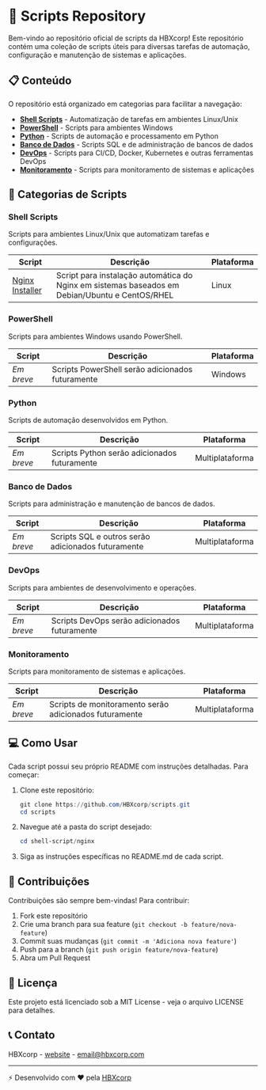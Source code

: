 # 🚀 Scripts Repository

Bem-vindo ao repositório oficial de scripts da HBXcorp! Este repositório contém uma coleção de scripts úteis para diversas tarefas de automação, configuração e manutenção de sistemas e aplicações.

## 📋 Conteúdo

O repositório está organizado em categorias para facilitar a navegação:

- **[Shell Scripts](#shell-scripts)** - Automatização de tarefas em ambientes Linux/Unix
- **[PowerShell](#powershell)** - Scripts para ambientes Windows
- **[Python](#python)** - Scripts de automação e processamento em Python
- **[Banco de Dados](#banco-de-dados)** - Scripts SQL e de administração de bancos de dados
- **[DevOps](#devops)** - Scripts para CI/CD, Docker, Kubernetes e outras ferramentas DevOps
- **[Monitoramento](#monitoramento)** - Scripts para monitoramento de sistemas e aplicações

## 🔧 Categorias de Scripts

### Shell Scripts

Scripts para ambientes Linux/Unix que automatizam tarefas e configurações.

| Script | Descrição | Plataforma |
|--------|-----------|------------|
| [Nginx Installer](./shell-script/nginx/) | Script para instalação automática do Nginx em sistemas baseados em Debian/Ubuntu e CentOS/RHEL | Linux |

### PowerShell

Scripts para ambientes Windows usando PowerShell.

| Script | Descrição | Plataforma |
|--------|-----------|------------|
| *Em breve* | Scripts PowerShell serão adicionados futuramente | Windows |

### Python

Scripts de automação desenvolvidos em Python.

| Script | Descrição | Plataforma |
|--------|-----------|------------|
| *Em breve* | Scripts Python serão adicionados futuramente | Multiplataforma |

### Banco de Dados

Scripts para administração e manutenção de bancos de dados.

| Script | Descrição | Plataforma |
|--------|-----------|------------|
| *Em breve* | Scripts SQL e outros serão adicionados futuramente | Multiplataforma |

### DevOps

Scripts para ambientes de desenvolvimento e operações.

| Script | Descrição | Plataforma |
|--------|-----------|------------|
| *Em breve* | Scripts DevOps serão adicionados futuramente | Multiplataforma |

### Monitoramento

Scripts para monitoramento de sistemas e aplicações.

| Script | Descrição | Plataforma |
|--------|-----------|------------|
| *Em breve* | Scripts de monitoramento serão adicionados futuramente | Multiplataforma |

## 💻 Como Usar

Cada script possui seu próprio README com instruções detalhadas. Para começar:

1. Clone este repositório:
   ```powershell
   git clone https://github.com/HBXcorp/scripts.git
   cd scripts
   ```

2. Navegue até a pasta do script desejado:
   ```powershell
   cd shell-script/nginx
   ```

3. Siga as instruções específicas no README.md de cada script.

## 🤝 Contribuições

Contribuições são sempre bem-vindas! Para contribuir:

1. Fork este repositório
2. Crie uma branch para sua feature (`git checkout -b feature/nova-feature`)
3. Commit suas mudanças (`git commit -m 'Adiciona nova feature'`)
4. Push para a branch (`git push origin feature/nova-feature`)
5. Abra um Pull Request

## 📄 Licença

Este projeto está licenciado sob a MIT License - veja o arquivo LICENSE para detalhes.

## 📞 Contato

HBXcorp - [website](https://hbxcorp.com) - email@hbxcorp.com

---

⚡ Desenvolvido com ❤️ pela [HBXcorp](https://github.com/HBXcorp)
